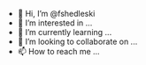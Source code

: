 - 👋 Hi, I’m @fshedleski
- 👀 I’m interested in ...
- 🌱 I’m currently learning ...
- 💞️ I’m looking to collaborate on ...
- 📫 How to reach me ...

<!---
fshedleski/fshedleski is a ✨ special ✨ repository because its `README.md` (this file) appears on your GitHub profile.
You can click the Preview link to take a look at your changes.
--->
